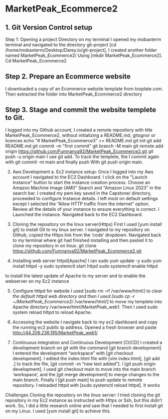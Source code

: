 # MarketPeak_Ecommerce2


## 1.	Git Version Control setup
Step 1: Opening a project Directory on my terminal
I opened my mobaxterm terminal and navigated to the directory git-project [cd /home/mobaxterm/Desktop/Darey.io/git-project], I created another folder named MarketPeak_Ecommerce2/
Using [mkdir MarketPeak_Ecommerce2]. 
Cd MarketPeak_Ecommerce2
## Step 2. Prepare an Ecommerce website
I downloaded a copy of an Ecommerce website template from tooplate.com. Then extracted the folder into MarketPeak_Ecommerce2 directory 
## Step 3. Stage and commit the website templete to Git. 
I logged into my Github account, I created a remote repository with title MarketPeak_Ecommerce2, without initializing a README.md, gitognor or licences
echo "# MarketPeak_Ecommerce3" >> README.md
git init
git add README.md
git commit -m "first commit"
git branch -M main
git remote add origin https://github.com/Fumnanya92/MarketPeak_Ecommerce2.git
git push -u origin main
I use git add. To track the templete, the I commit again with git commit -m main and finally push 
With git push origin main.

2.	Aws Development 
a.	Ec2 instance setup:
Once I logged into my Aws account I navigated to the EC2 Dashboard.  I click on the "Launch Instance" button to start the instance creation process. Choose an Amazon Machine Image (AMI)" Search and "Amazon Linux 2023" in the search bar. 
I created my pem key saved in the Capstone/ directory, proceeded to configure Instance details. I left most on default settings except I selected the “Allow HTTP traffic from the internet” option. 
Review all the details of your instance to ensure everything is correct. I Launched the instance. Navigated back to the EC2 Dashboard.

3.	Cloning the repository on the linux server(Https)
First I used [yum install git] to install Git to my linux server. 
I navigated to my repository on Github, copied the Https link from the ‘code’ dropdown.
Navigated back to my terminal where git had finished installing and then pasted it to clone  my repository in on linux.
git clone  https://github.com/Fumnanya92/MarketPeak_Ecommerce2.git

4.	Installing web server httpd[Apache]
I ran 
sudo yum update -y
sudo yum install httpd -y
sudo systemctl start httpd
sudo systemctl enable httpd

to install the latest update of Apache to my server and to enable the webserver on my Ec2 instance

5.	Configure httpd for website
I used [sudo rm -rf /var/www/html/*] to clear the default httpd web directory and then I used [sudo cp -r ~/MarketPeak_Ecommerce2/* /var/www/html/] to move my templete into Apache directory /var/www/html/MarketPeak_web1. Then I used sudo system reload httpd to reload Apache.

6.	Accessing the website 
I navigate back to my ec2 dashboard and copy the running ec2 public Ip address. Opened a fresh browser and paste http://44.206.236.195/MarketPeak_web1/

7.	Continuous integration and Continuous Development [CI/CD] 
I created a development branch on git with the command [git branch development]
I entered the development “workspace” with [git checkout development]. 
I edited the index.html file with [vim index.html], [git add .] to track the file, [git commit -m “new text added”]. I [git push origin development].
I used git checkout main to move into the main branch ‘workspace’, and the [git merge development] to merge changes to  the main branch. Finally I [git push main] to push update to remote repository. 
I reloaded httpd with [sudo systemctl reload httpd]. It works

Challenges
Cloning the repository on the linux server: I tried cloning the git repository in my Ec2 instance as instructed with Https or Ssh, but this didn’t work. So, I did a little research online and saw that I needed to first install git on my Linux. I used [yum install git] to achieve this.






